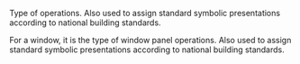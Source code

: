 Type of operations. Also used to assign standard symbolic presentations according to national building standards.

For a window, it is the type of window panel operations. Also used to assign standard symbolic presentations according to national building standards.
